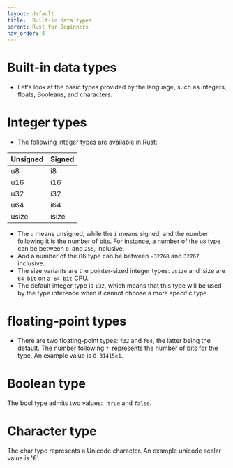 ```yaml
---
layout: default
title:  Built-in data types
parent: Rust for Beginners
nav_order: 4
---
```


# Built-in data types
- Let's look at the basic types provided by the language, such as integers, floats, Booleans, and characters.

# Integer types

- The following integer types are available in Rust:

|   Unsigned    |   Signed  | 
|:-------------|:------------------|
| u8           |  i8  | 
| u16          | i16 | 
| u32          | i32 | 
| u64          | i64 |
|  usize       | isize |


- The `u` means unsigned, while the `i` means signed, and the number following it is the number of bits. For instance, a number of the `u8` type can be between `0 `and `255`, inclusive. 
- And a number of the i16 type can be between `-32768` and `32767`, inclusive. 
- The size variants are the pointer-sized integer types: `usize` and isize are `64-bit` on a` 64-bit` CPU. 
- The default integer type is `i32`, which means that this type will be used by the type inference when it cannot choose a more specific type.

# floating-point types

- There are two floating-point types: `f32` and `f64`, the latter being the default. The number following `f `represents the number of bits for the type.
An example value is `0.31415e1`.

# Boolean type

The bool type admits two values: ` true` and `false`.

# Character type

The char type represents a Unicode character. An example unicode scalar value is '€'.
